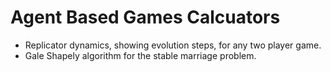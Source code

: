 # Agent Based Games Calcuators
* Replicator dynamics, showing evolution steps, for any two player game.
* Gale Shapely algorithm for the stable marriage problem.
